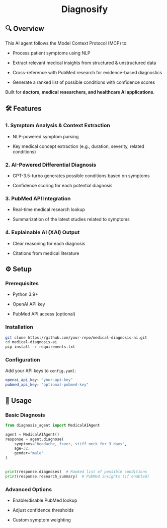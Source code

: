 <h1 align="center">Diagnosify</h1>

## 🔍 Overview
This AI agent follows the Model Context Protocol (MCP) to:

 - Process patient symptoms using NLP

 - Extract relevant medical insights from structured & unstructured data

 - Cross-reference with PubMed research for evidence-based diagnostics

 - Generate a ranked list of possible conditions with confidence scores

Built for **doctors, medical researchers, and healthcare AI applications**.


## 🛠️ Features

### 1. Symptom Analysis & Context Extraction
 - NLP-powered symptom parsing

 - Key medical concept extraction (e.g., duration, severity, related conditions)

### 2. AI-Powered Differential Diagnosis
 - GPT-3.5-turbo generates possible conditions based on symptoms

 - Confidence scoring for each potential diagnosis

### 3. PubMed API Integration
 - Real-time medical research lookup

 - Summarization of the latest studies related to symptoms

### 4. Explainable AI (XAI) Output
 - Clear reasoning for each diagnosis

 - Citations from medical literature


## ⚙️ Setup
### Prerequisites
 - Python 3.9+

 - OpenAI API key

 - PubMed API access (optional)

### Installation
```bash
git clone https://github.com/your-repo/medical-diagnosis-ai.git  
cd medical-diagnosis-ai  
pip install -r requirements.txt
```
### Configuration
Add your API keys to `config.yaml`:

```yaml
openai_api_key: "your-api-key"  
pubmed_api_key: "optional-pubmed-key"  
```

## 🚀 Usage
### Basic Diagnosis
```python
from diagnosis_agent import MedicalAIAgent  

agent = MedicalAIAgent()  
response = agent.diagnose(  
    symptoms="headache, fever, stiff neck for 3 days",  
    age=32,  
    gender="male"  
)
  

print(response.diagnoses)  # Ranked list of possible conditions  
print(response.research_summary)  # PubMed insights (if enabled)
```
### Advanced Options
 - Enable/disable PubMed lookup

 - Adjust confidence thresholds

 - Custom symptom weighting



